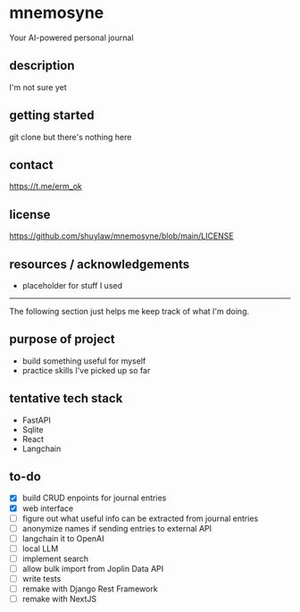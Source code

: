 # mnemosyne
Your AI-powered personal journal

## description
I'm not sure yet

## getting started
git clone but there's nothing here

## contact
https://t.me/erm_ok

## license
https://github.com/shuylaw/mnemosyne/blob/main/LICENSE

## resources / acknowledgements
- placeholder for stuff I used

---
The following section just helps me keep track of what I'm doing. 
## purpose of project
- build something useful for myself
- practice skills I've picked up so far

## tentative tech stack
- FastAPI
- Sqlite
- React
- Langchain

## to-do
- [x] build CRUD enpoints for journal entries
- [x] web interface
- [ ] figure out what useful info can be extracted from journal entries
- [ ] anonymize names if sending entries to external API
- [ ] langchain it to OpenAI
- [ ] local LLM
- [ ] implement search
- [ ] allow bulk import from Joplin Data API
- [ ] write tests
- [ ] remake with Django Rest Framework
- [ ] remake with NextJS
